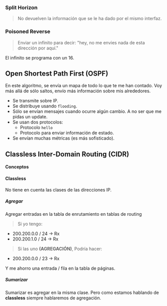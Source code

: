 ### Split Horizon

> No devuelven la información que se le ha dado por el mismo interfaz.

### Poisoned Reverse

> Enviar un infinito para decir: "hey, no me envies nada de esta dirección por aquí."

El infinito se programa con un 16.

## Open Shortest Path First (OSPF)

En este algoritmo, se envía un mapa de todo lo que te me han contado. Voy más allá de sólo saltos, envío más información sobre mis alrededores.

- Se transmite sobre IP.
- Se distribuye usando `flooding`.
- Sólo se envían mensajes cuando ocurre algún cambio. A no ser que me pidas un update.
- Se usan dos protocolos:
	- Protocolo `hello`
	- Protocolo para enviar información de estado.
- Se envían muchas métricas (es más sofisticado).

## Classless Inter-Domain Routing (CIDR)

#### Conceptos

#### Classless

No tiene en cuenta las clases de las direcciones IP.

##### Agregar

Agregar entradas en la tabla de enrutamiento en tablas de routing

> Si yo tengo:

- 200.200.0.0 / 24	->	Rx
- 200.200.1.0 / 24	->	Rx

> Si las uno **(AGREGACIÓN)**, Podría hacer:

- 200.200.0.0 / 23	->	Rx

Y me ahorro una entrada / fila en la tabla de páginas.

##### Sumarizar

Sumarizar es agregar en la misma clase. Pero como estamos hablando de **classless** siempre hablaremos de agregación.
